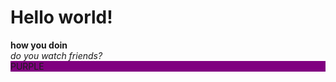 <h1>Hello world!</h1>
<b>how you doin</b> <br>
<i> do you watch friends?</i>
<div style="background-color:purple"> PURPLE </div>
